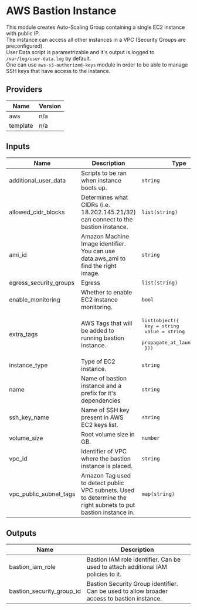 # AWS Bastion Instance  
This module creates Auto-Scaling Group containing a single EC2 instance with public IP.  
The instance can access all other instances in a VPC (Security Groups are preconfigured).  
User Data script is parametrizable and it's output is logged to `/var/log/user-data.log` by default.  
One can use `aws-s3-authorized-keys` module in order to be able to manage SSH keys that have access to the instance.

## Providers

| Name | Version |
|------|---------|
| aws | n/a |
| template | n/a |

## Inputs

| Name | Description | Type | Default | Required |
|------|-------------|------|---------|:-----:|
| additional\_user\_data | Scripts to be ran when instance boots up. | `string` | `""` | no |
| allowed\_cidr\_blocks | Determines what CIDRs (i.e. 18.202.145.21/32) can connect to the bastion instance. | `list(string)` | `[]` | no |
| ami\_id | Amazon Machine Image identifier. You can use data.aws\_ami to find the right image. | `string` | n/a | yes |
| egress\_security\_groups | Egress | `list(string)` | `[]` | no |
| enable\_monitoring | Whether to enable EC2 instance monitoring. | `bool` | `false` | no |
| extra\_tags | AWS Tags that will be added to running bastion instance. | <pre>list(object({<br>    key                 = string<br>    value               = string<br>    propagate_at_launch = bool<br>  }))</pre> | `[]` | no |
| instance\_type | Type of EC2 instance. | `string` | `"t3.nano"` | no |
| name | Name of bastion instance and a prefix for it's dependencies | `string` | n/a | yes |
| ssh\_key\_name | Name of SSH key present in AWS EC2 keys list. | `string` | n/a | yes |
| volume\_size | Root volume size in GB. | `number` | `8` | no |
| vpc\_id | Identifier of VPC where the bastion instance is placed. | `string` | n/a | yes |
| vpc\_public\_subnet\_tags | Amazon Tag used to detect public VPC subnets. Used to determine the right subnets to put bastion instance in. | `map(string)` | n/a | yes |

## Outputs

| Name | Description |
|------|-------------|
| bastion\_iam\_role | Bastion IAM role identifier. Can be used to attach additional IAM policies to it. |
| bastion\_security\_group\_id | Bastion Security Group identifier. Can be used to allow broader access to bastion instance. |

